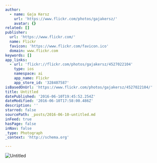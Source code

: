 ```yaml
---
author:
  - name: Gaja Kersz
    url: 'https://www.flickr.com/photos/gajakersz/'
    avatar: {}
related: []
publisher:
  url: 'https://www.flickr.com/'
  name: Flickr
  favicon: 'https://www.flickr.com/favicon.ico'
  domain: www.flickr.com
keywords: []
app_links:
  - url: 'flickr://flickr.com/photos/gajakersz/4527022104'
    type: ios
    namespace: ai
    app_name: Flickr
    app_store_id: '328407587'
isBasedOnUrl: 'https://www.flickr.com/photos/gajakersz/4527022104/'
title: Untitled
datePublished: '2016-06-10T19:45:52.254Z'
dateModified: '2016-06-10T17:58:00.486Z'
description: ''
starred: false
sourcePath: _posts/2016-06-10-untitled.md
inFeed: true
hasPage: false
inNav: false
_type: Photograph
_context: 'http://schema.org'

---
```

![Untitled](https://farm5.staticflickr.com/4011/4527022104_d82861c8d3_b.jpg)